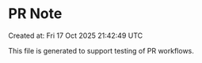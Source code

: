 # PR Note

Created at: Fri 17 Oct 2025 21:42:49 UTC

This file is generated to support testing of PR workflows.
